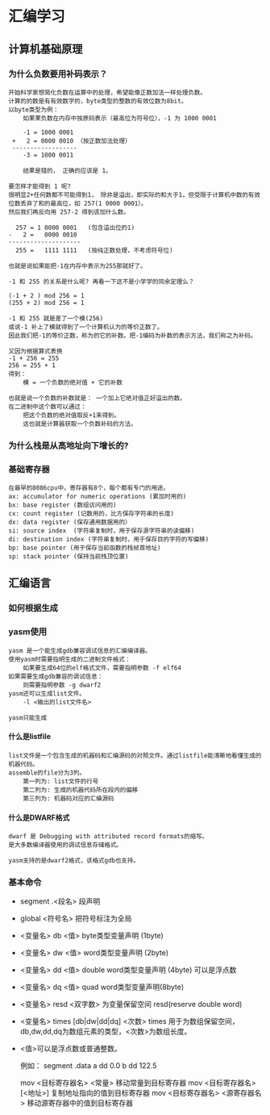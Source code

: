 # 汇编学习

## 计算机基础原理

### 为什么负数要用补码表示？

	开始科学家想简化负数在运算中的处理，希望能像正数加法一样处理负数。
	计算的的数是有有效数字的，byte类型的整数的有效位数为8bit。
	以byte类型为例：
		如果果负数在内存中按原码表示（最高位为符号位），-1 为 1000 0001
		
		-1 = 1000 0001
	 +   2 = 0000 0010 （按正数加法处理）
	 ------------------
	    -3 = 1000 0011 
		
		结果是错的， 正确的应该是 1。
		
	要怎样才能得到 1 呢?
	很明显2+任何数都不可能得到1， 除非是溢出，即实际的和大于1，但受限于计算机中数的有效位数丢弃了和的最高位，如 257(1 0000 0001）。
    然后我们再反向用 257-2 得到该加什么数。
	
      257 = 1 0000 0001   (包含溢出位的1)
	-   2 =   0000 0010
	--------------------
      255 =   1111 1111   (按纯正数处理，不考虑符号位)
	 
	也就是说如果能把-1在内存中表示为255那就好了。
	
	-1 和 255 的关系是什么呢? 再看一下这不是小学学的同余定理么？
	
	(-1 + 2 ) mod 256 = 1
	(255 + 2) mod 256 = 1
	
	-1 和 255 就是差了一个模(256) 
	或说-1 补上了模就得到了一个计算机认为的等价正数了。
	因此我们把-1的等价正数，称为的它的补数。把-1编码为补数的表示方法，我们称之为补码。
	
	又因为根据算式表换
	-1 + 256 = 255
	256 = 255 + 1
	得到：
	    模 = 一个负数的绝对值 + 它的补数
	
	也就是说一个负数的补数就是： 一个加上它绝对值正好溢出的数。
	在二进制中这个数可以通过：
	    把这个负数的绝对值取反+1来得到。
		这也就是计算器获取一个负数补码的方法。
	    
### 为什么栈是从高地址向下增长的?
	
		
	
### 基础寄存器
	
	在最早的8086cpu中，寄存器有8个，每个都有专门的用途。
	ax: accumulator for numeric operations (累加时用的)
	bx: base register (数组访问用的)
	cx: count register (记数用的，比方保存字符串的长度)
	dx: data register (保存通用数据用的）
	si: source index  (字符串复制时，用于保存源字符串的读偏移)
	di: destination index (字符串复制时，用于保存目的字符的写偏移)
	bp: base pointer (用于保存当前函数的栈帧首地址)
	sp: stack pointer (保持当前栈顶位置)
	
## 汇编语言

### 如何根据生成

### yasm使用

	yasm 是一个能生成gdb兼容调试信息的汇编编译器。
	使用yasm时需要指明生成的二进制文件格式：
		如果要生成64位的elf格式文件，需要指明参数 -f elf64
	如果需要生成gdb兼容的调试信息：
		则需要指明参数 -g dwarf2
	yasm还可以生成list文件。
		-l <输出的list文件名>
	
	yasm只能生成
#### 什么是listfile
	list文件是一个包含生成的机器码和汇编源码的对照文件。通过listfile能清晰地看懂生成的机器代码。
	assemble的file分为3列。　
		第一列为: list文件的行号
		第二列为: 生成的机器代码所在段内的偏移
		第三列为: 机器码对应的汇编源码
		
#### 什么是DWARF格式

	dwarf 是 Debugging with attributed record formats的缩写。
	是大多数编译器使用的调试信息存储格式。
	
	yasm支持的是dwarf2格式，该格式gdb也支持。
	

### 基本命令
	
  * segment .<段名>
	段声明
	
  * global <符号名>
	把符号标注为全局
	
  * <变量名> db <值>
	byte类型变量声明 (1byte)
		  
  * <变量名> dw <值>
	word类型变量声明 (2byte)
		
  * <变量名> dd <值>
	double word类型变量声明 (4byte) 可以是浮点数
			
  * <变量名> dq <值>
	quad word类型变量声明(8byte)
	
  * <变量名> resd <双字数> 
	为变量保留空间 resd(reserve double word)
	
  * <变量名> times [db|dw|dd|dq] <次数>
	times 用于为数组保留空间，db,dw,dd,dq为数组元素的类型，<次数>为数组长度。
	
  * <值>可以是浮点数或普通整数。
	
	例如：
	           segment .data
	           a     dd       0.0
			   b     dd       122.5
			   

	mov <目标寄存器名> <常量>        移动常量到目标寄存器
	mov <目标寄存器名> [<地址>]      复制地址指向的值到目标寄存器
	mov <目标寄存器名> <源寄存器名>   移动源寄存器中的值到目标寄存器
	
	
    
	
	
	

